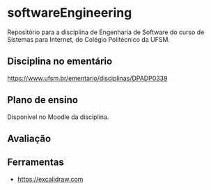 # softwareEngineering

Repositório para a disciplina de Engenharia de Software do curso de Sistemas para Internet, do Colégio Politécnico da 
UFSM.

## Disciplina no ementário

https://www.ufsm.br/ementario/disciplinas/DPADP0339

## Plano de ensino

Disponível no Moodle da disciplina.

## Avaliação


## Ferramentas

* https://excalidraw.com
